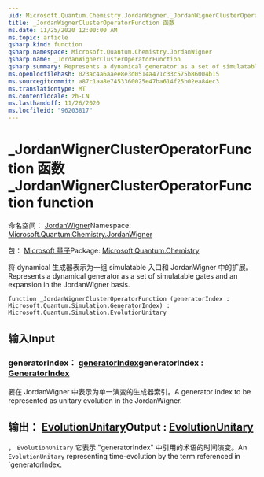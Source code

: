 ```yaml
---
uid: Microsoft.Quantum.Chemistry.JordanWigner._JordanWignerClusterOperatorFunction
title: _JordanWignerClusterOperatorFunction 函数
ms.date: 11/25/2020 12:00:00 AM
ms.topic: article
qsharp.kind: function
qsharp.namespace: Microsoft.Quantum.Chemistry.JordanWigner
qsharp.name: _JordanWignerClusterOperatorFunction
qsharp.summary: Represents a dynamical generator as a set of simulatable gates and an expansion in the JordanWigner basis.
ms.openlocfilehash: 023ac4a6aaee8e3d0514a471c33c575b86004b15
ms.sourcegitcommit: a87c1aa8e7453360025e47ba614f25b02ea84ec3
ms.translationtype: MT
ms.contentlocale: zh-CN
ms.lasthandoff: 11/26/2020
ms.locfileid: "96203817"
---
```

# <a name="_jordanwignerclusteroperatorfunction-function"></a><span data-ttu-id="8e763-102">_JordanWignerClusterOperatorFunction 函数</span><span class="sxs-lookup"><span data-stu-id="8e763-102">_JordanWignerClusterOperatorFunction function</span></span>

<span data-ttu-id="8e763-103">命名空间： [JordanWigner](xref:Microsoft.Quantum.Chemistry.JordanWigner)</span><span class="sxs-lookup"><span data-stu-id="8e763-103">Namespace: [Microsoft.Quantum.Chemistry.JordanWigner](xref:Microsoft.Quantum.Chemistry.JordanWigner)</span></span>

<span data-ttu-id="8e763-104">包： [Microsoft 量子](https://nuget.org/packages/Microsoft.Quantum.Chemistry)</span><span class="sxs-lookup"><span data-stu-id="8e763-104">Package: [Microsoft.Quantum.Chemistry](https://nuget.org/packages/Microsoft.Quantum.Chemistry)</span></span>


<span data-ttu-id="8e763-105">将 dynamical 生成器表示为一组 simulatable 入口和 JordanWigner 中的扩展。</span><span class="sxs-lookup"><span data-stu-id="8e763-105">Represents a dynamical generator as a set of simulatable gates and an expansion in the JordanWigner basis.</span></span>

```qsharp
function _JordanWignerClusterOperatorFunction (generatorIndex : Microsoft.Quantum.Simulation.GeneratorIndex) : Microsoft.Quantum.Simulation.EvolutionUnitary
```


## <a name="input"></a><span data-ttu-id="8e763-106">输入</span><span class="sxs-lookup"><span data-stu-id="8e763-106">Input</span></span>

### <a name="generatorindex--generatorindex"></a><span data-ttu-id="8e763-107">generatorIndex： [generatorIndex](xref:Microsoft.Quantum.Simulation.GeneratorIndex)</span><span class="sxs-lookup"><span data-stu-id="8e763-107">generatorIndex : [GeneratorIndex](xref:Microsoft.Quantum.Simulation.GeneratorIndex)</span></span>

<span data-ttu-id="8e763-108">要在 JordanWigner 中表示为单一演变的生成器索引。</span><span class="sxs-lookup"><span data-stu-id="8e763-108">A generator index to be represented as unitary evolution in the JordanWigner.</span></span>



## <a name="output--evolutionunitary"></a><span data-ttu-id="8e763-109">输出： [EvolutionUnitary](xref:Microsoft.Quantum.Simulation.EvolutionUnitary)</span><span class="sxs-lookup"><span data-stu-id="8e763-109">Output : [EvolutionUnitary](xref:Microsoft.Quantum.Simulation.EvolutionUnitary)</span></span>

<span data-ttu-id="8e763-110">， `EvolutionUnitary` 它表示 "generatorIndex" 中引用的术语的时间演变。</span><span class="sxs-lookup"><span data-stu-id="8e763-110">An `EvolutionUnitary` representing time-evolution by the term referenced in \`generatorIndex.</span></span>